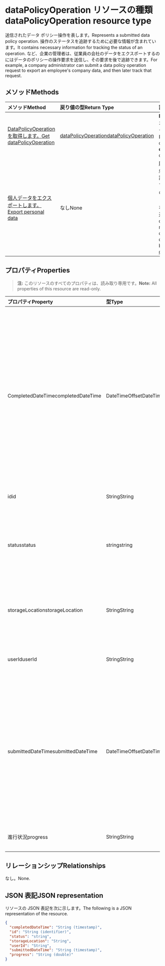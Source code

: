 # <a name="datapolicyoperation-resource-type"></a><span data-ttu-id="cc634-101">dataPolicyOperation リソースの種類</span><span class="sxs-lookup"><span data-stu-id="cc634-101">dataPolicyOperation resource type</span></span>

<span data-ttu-id="cc634-102">送信されたデータ ポリシー操作を表します。</span><span class="sxs-lookup"><span data-stu-id="cc634-102">Represents a submitted data policy operation.</span></span> <span data-ttu-id="cc634-103">操作のステータスを追跡するために必要な情報が含まれています。</span><span class="sxs-lookup"><span data-stu-id="cc634-103">It contains necessary information for tracking the status of an operation.</span></span> <span data-ttu-id="cc634-104">など、企業の管理者は、従業員の会社のデータをエクスポートするのにはデータのポリシーの操作要求を送信し、その要求を後で追跡できます。</span><span class="sxs-lookup"><span data-stu-id="cc634-104">For example, a company administrator can submit a data policy operation request to export an employee's company data, and then later track that request.</span></span>

## <a name="methods"></a><span data-ttu-id="cc634-105">メソッド</span><span class="sxs-lookup"><span data-stu-id="cc634-105">Methods</span></span>

| <span data-ttu-id="cc634-106">メソッド</span><span class="sxs-lookup"><span data-stu-id="cc634-106">Method</span></span>           | <span data-ttu-id="cc634-107">戻り値の型</span><span class="sxs-lookup"><span data-stu-id="cc634-107">Return Type</span></span>    |<span data-ttu-id="cc634-108">説明</span><span class="sxs-lookup"><span data-stu-id="cc634-108">Description</span></span>|
|:---------------|:--------|:----------|
|[<span data-ttu-id="cc634-109">DataPolicyOperation を取得します。</span><span class="sxs-lookup"><span data-stu-id="cc634-109">Get dataPolicyOperation</span></span>](../api/datapolicyoperation-get.md) | [<span data-ttu-id="cc634-110">dataPolicyOperation</span><span class="sxs-lookup"><span data-stu-id="cc634-110">dataPolicyOperation</span></span>](datapolicyoperation.md) |<span data-ttu-id="cc634-111">**DataPolicyOperation**オブジェクトのプロパティを取得します。</span><span class="sxs-lookup"><span data-stu-id="cc634-111">Retrieve properties of the **dataPolicyOperation** object.</span></span>|
|[<span data-ttu-id="cc634-112">個人データをエクスポートします。</span><span class="sxs-lookup"><span data-stu-id="cc634-112">Export personal data</span></span>](../api/user-exportpersonaldata.md) | <span data-ttu-id="cc634-113">なし</span><span class="sxs-lookup"><span data-stu-id="cc634-113">None</span></span> |<span data-ttu-id="cc634-114">[DataPolicyOperation の取得](../api/datapolicyoperation-get.md)を使用して後で読み取ることができますが、組織のユーザーのデータをエクスポートするのには、データ ポリシーの操作要求を送信します。</span><span class="sxs-lookup"><span data-stu-id="cc634-114">Submit a data policy operation request to export organizational user's data which can later be read using [Get dataPolicyOperation](../api/datapolicyoperation-get.md)</span></span>|

## <a name="properties"></a><span data-ttu-id="cc634-115">プロパティ</span><span class="sxs-lookup"><span data-stu-id="cc634-115">Properties</span></span>

> <span data-ttu-id="cc634-116">**注:** このリソースのすべてのプロパティは、読み取り専用です。</span><span class="sxs-lookup"><span data-stu-id="cc634-116">**Note:** All properties of this resource are read-only.</span></span>

| <span data-ttu-id="cc634-117">プロパティ</span><span class="sxs-lookup"><span data-stu-id="cc634-117">Property</span></span>     | <span data-ttu-id="cc634-118">型</span><span class="sxs-lookup"><span data-stu-id="cc634-118">Type</span></span>   |<span data-ttu-id="cc634-119">説明</span><span class="sxs-lookup"><span data-stu-id="cc634-119">Description</span></span>|
|:---------------|:--------|:----------|
|<span data-ttu-id="cc634-120">CompletedDateTime</span><span class="sxs-lookup"><span data-stu-id="cc634-120">completedDateTime</span></span>|<span data-ttu-id="cc634-121">DateTimeOffset</span><span class="sxs-lookup"><span data-stu-id="cc634-121">DateTimeOffset</span></span>|<span data-ttu-id="cc634-122">このデータ ポリシーの操作の要求が完了すると、UTC 時刻での ISO 8601 形式を使用して表します。</span><span class="sxs-lookup"><span data-stu-id="cc634-122">Represents when the request for this data policy operation was completed, in UTC time, using the ISO 8601 format.</span></span> <span data-ttu-id="cc634-123">たとえば、2014 年 1 月 1 日午前 0 時 (UTC) は、`'2014-01-01T00:00:00Z'` のようになります。</span><span class="sxs-lookup"><span data-stu-id="cc634-123">For example, midnight UTC on Jan 1, 2014 would look like this: `'2014-01-01T00:00:00Z'`.</span></span> <span data-ttu-id="cc634-124">操作が完了するまで null になります。</span><span class="sxs-lookup"><span data-stu-id="cc634-124">Null until the operation completes.</span></span>|
|<span data-ttu-id="cc634-125">id</span><span class="sxs-lookup"><span data-stu-id="cc634-125">id</span></span>|<span data-ttu-id="cc634-126">String</span><span class="sxs-lookup"><span data-stu-id="cc634-126">String</span></span>| <span data-ttu-id="cc634-127">この操作に固有のキーです。</span><span class="sxs-lookup"><span data-stu-id="cc634-127">Unique key for this operation.</span></span> |
|<span data-ttu-id="cc634-128">status</span><span class="sxs-lookup"><span data-stu-id="cc634-128">status</span></span>|<span data-ttu-id="cc634-129">string</span><span class="sxs-lookup"><span data-stu-id="cc634-129">string</span></span>| <span data-ttu-id="cc634-130">可能な値は、`notStarted`、`running`、`complete`、`failed`、`unknownFutureValue` です。</span><span class="sxs-lookup"><span data-stu-id="cc634-130">Possible values are: `notStarted`, `running`, `complete`, `failed`, `unknownFutureValue`.</span></span>|
|<span data-ttu-id="cc634-131">storageLocation</span><span class="sxs-lookup"><span data-stu-id="cc634-131">storageLocation</span></span>|<span data-ttu-id="cc634-132">String</span><span class="sxs-lookup"><span data-stu-id="cc634-132">String</span></span>|<span data-ttu-id="cc634-133">URL の場所のデータをエクスポートするのには、要求をエクスポートします。</span><span class="sxs-lookup"><span data-stu-id="cc634-133">The URL location to where data is being exported for export requests.</span></span>|
|<span data-ttu-id="cc634-134">userId</span><span class="sxs-lookup"><span data-stu-id="cc634-134">userId</span></span>|<span data-ttu-id="cc634-135">String</span><span class="sxs-lookup"><span data-stu-id="cc634-135">String</span></span>|<span data-ttu-id="cc634-136">操作を実行するユーザーのユーザーの id。</span><span class="sxs-lookup"><span data-stu-id="cc634-136">The id for the user on whom the operation is performed.</span></span>|
|<span data-ttu-id="cc634-137">submittedDateTime</span><span class="sxs-lookup"><span data-stu-id="cc634-137">submittedDateTime</span></span>|<span data-ttu-id="cc634-138">DateTimeOffset</span><span class="sxs-lookup"><span data-stu-id="cc634-138">DateTimeOffset</span></span>|<span data-ttu-id="cc634-139">このデータの操作の要求が送信された UTC 時刻での ISO 8601 形式を使用する場合を表します。</span><span class="sxs-lookup"><span data-stu-id="cc634-139">Represents when the request for this data operation was submitted, in UTC time, using the ISO 8601 format.</span></span> <span data-ttu-id="cc634-140">たとえば、2014 年 1 月 1 日午前 0 時 (UTC) は、次のようになります。`'2014-01-01T00:00:00Z'`</span><span class="sxs-lookup"><span data-stu-id="cc634-140">For example, midnight UTC on Jan 1, 2014 would look like this: `'2014-01-01T00:00:00Z'`</span></span>|
|<span data-ttu-id="cc634-141">進行状況</span><span class="sxs-lookup"><span data-stu-id="cc634-141">progress</span></span>|<span data-ttu-id="cc634-142">String</span><span class="sxs-lookup"><span data-stu-id="cc634-142">String</span></span>|<span data-ttu-id="cc634-143">操作の進行状況を指定します。</span><span class="sxs-lookup"><span data-stu-id="cc634-143">Specifies the progress of an operation.</span></span>|

## <a name="relationships"></a><span data-ttu-id="cc634-144">リレーションシップ</span><span class="sxs-lookup"><span data-stu-id="cc634-144">Relationships</span></span>
<span data-ttu-id="cc634-145">なし。</span><span class="sxs-lookup"><span data-stu-id="cc634-145">None.</span></span>


## <a name="json-representation"></a><span data-ttu-id="cc634-146">JSON 表記</span><span class="sxs-lookup"><span data-stu-id="cc634-146">JSON representation</span></span>

<span data-ttu-id="cc634-147">リソースの JSON 表記を次に示します。</span><span class="sxs-lookup"><span data-stu-id="cc634-147">The following is a JSON representation of the resource.</span></span>

<!-- {
  "blockType": "resource",
  "optionalProperties": [

  ],
  "@odata.type": "microsoft.graph.dataPolicyOperation"
}-->

```json
{
  "completedDateTime": "String (timestamp)",
  "id": "String (identifier)",
  "status": "string",
  "storageLocation": "String",
  "userId": "String",
  "submittedDateTime": "String (timestamp)", 
  "progress": "String (double)"
}

```

<!-- uuid: 8fcb5dbc-d5aa-4681-8e31-b001d5168d79
2015-10-25 14:57:30 UTC -->
<!-- {
  "type": "#page.annotation",
  "description": "dataPolicyOperation resource",
  "keywords": "",
  "section": "documentation",
  "tocPath": ""
}-->
